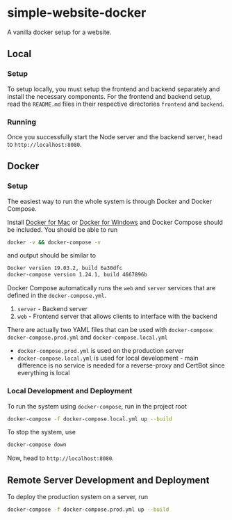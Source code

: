 # simple-website-docker
A vanilla docker setup for a website.

## Local
### Setup
To setup locally, you must setup the frontend and backend separately and install the necessary components. For the frontend and backend setup, read the `README.md` files in their respective directories `frontend` and `backend`.

### Running
Once you successfully start the Node server and the backend server, head to `http://localhost:8080`.

## Docker
### Setup
The easiest way to run the whole system is through Docker and Docker Compose.

Install [Docker for Mac](https://docs.docker.com/docker-for-mac/install/) or [Docker for Windows](https://docs.docker.com/docker-for-windows/install/) and Docker Compose should be included. You should be able to run
```bash
docker -v && docker-compose -v
```
and output should be similar to
```bash
Docker version 19.03.2, build 6a30dfc
docker-compose version 1.24.1, build 4667896b
```

Docker Compose automatically runs the `web` and `server` services that are defined in the `docker-compose.yml`.
1. `server` - Backend server
3. `web` - Frontend server that allows clients to interface with the backend

There are actually two YAML files that can be used with `docker-compose`: `docker-compose.prod.yml` and `docker-compose.local.yml`
- `docker-compose.prod.yml` is used on the production server
- `docker-compose.local.yml` is used for local development - main difference is no service is needed for a reverse-proxy and CertBot since everything is local

### Local Development and Deployment
To run the system using `docker-compose`, run in the project root
```bash
docker-compose -f docker-compose.local.yml up --build
```

To stop the system, use
```bash
docker-compose down
```

Now, head to `http://localhost:8080`.

## Remote Server Development and Deployment
To deploy the production system on a server, run
```bash
docker-compose -f docker-compose.prod.yml up --build
```


